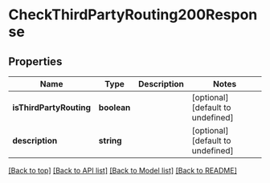 # CheckThirdPartyRouting200Response

## Properties

|Name | Type | Description | Notes|
|------------ | ------------- | ------------- | -------------|
|**isThirdPartyRouting** | **boolean** |  | [optional] [default to undefined]|
|**description** | **string** |  | [optional] [default to undefined]|




[[Back to top]](#) [[Back to API list]](../../README.md#documentation-for-api-endpoints) [[Back to Model list]](../../README.md#documentation-for-models) [[Back to README]](../../README.md)

